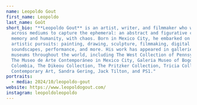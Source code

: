 ```yaml
---
name: Leopoldo Gout
first_name: Leopoldo
last_name: Goût
short_bio: "**Leopoldo Gout** is an artist, writer, and filmmaker who works
  across mediums to capture the ephemeral: an abstract and figurative clash with
  memory and humanity, with chaos. Born in Mexico City, he embarked on numerous
  artistic pursuits: painting, drawing, sculpture, filmmaking, digital art,
  soundscapes, performance, and more. His work has appeared in galleries and
  museums throughout the world, including The West Collection of Pennsylvania,
  The Museo de Arte Contemporáneo in Mexico City, Galeria Museo of Bogota,
  Colombia, The Dikeou Collection, The Pritzker Collection, Tricia Collins
  Contemporary Art, Sandra Gering, Jack Tilton, and PS1."
portraits:
  - media: 2024/10/leopoldo-gout
website: https://www.leopoldogout.com/
instagram: leopoldoleopoldo
---
```

